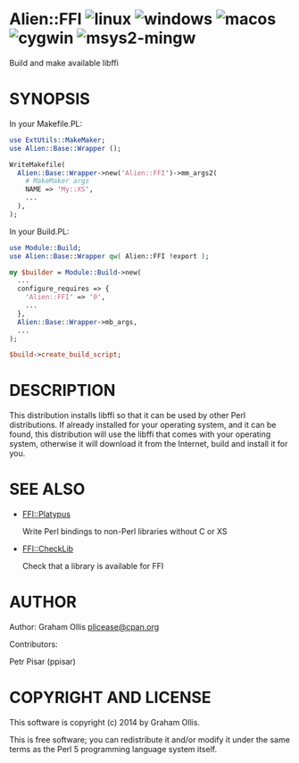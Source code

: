 # Alien::FFI ![linux](https://github.com/PerlFFI/Alien-FFI/workflows/linux/badge.svg) ![windows](https://github.com/PerlFFI/Alien-FFI/workflows/windows/badge.svg) ![macos](https://github.com/PerlFFI/Alien-FFI/workflows/macos/badge.svg) ![cygwin](https://github.com/PerlFFI/Alien-FFI/workflows/cygwin/badge.svg) ![msys2-mingw](https://github.com/PerlFFI/Alien-FFI/workflows/msys2-mingw/badge.svg)

Build and make available libffi

# SYNOPSIS

In your Makefile.PL:

```perl
use ExtUtils::MakeMaker;
use Alien::Base::Wrapper ();

WriteMakefile(
  Alien::Base::Wrapper->new('Alien::FFI')->mm_args2(
    # MakeMaker args
    NAME => 'My::XS',
    ...
  ),
);
```

In your Build.PL:

```perl
use Module::Build;
use Alien::Base::Wrapper qw( Alien::FFI !export );

my $builder = Module::Build->new(
  ...
  configure_requires => {
    'Alien::FFI' => '0',
    ...
  },
  Alien::Base::Wrapper->mb_args,
  ...
);

$build->create_build_script;
```

# DESCRIPTION

This distribution installs libffi so that it can be used by other Perl distributions.  If already
installed for your operating system, and it can be found, this distribution will use the libffi
that comes with your operating system, otherwise it will download it from the Internet, build and
install it for you.

# SEE ALSO

- [FFI::Platypus](https://metacpan.org/pod/FFI::Platypus)

    Write Perl bindings to non-Perl libraries without C or XS

- [FFI::CheckLib](https://metacpan.org/pod/FFI::CheckLib)

    Check that a library is available for FFI

# AUTHOR

Author: Graham Ollis <plicease@cpan.org>

Contributors:

Petr Pisar (ppisar)

# COPYRIGHT AND LICENSE

This software is copyright (c) 2014 by Graham Ollis.

This is free software; you can redistribute it and/or modify it under
the same terms as the Perl 5 programming language system itself.
